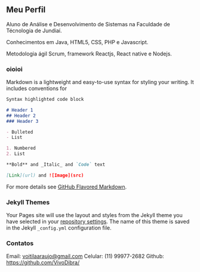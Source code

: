 ## Meu Perfil

Aluno de Análise e Desenvolvimento de Sistemas na Faculdade de Técnologia de Jundiaí.

Conhecimentos em Java, HTML5, CSS, PHP e Javascript.

Metodologia ágil Scrum, framework Reactjs, React native e Nodejs.

### oioioi

Markdown is a lightweight and easy-to-use syntax for styling your writing. It includes conventions for

```markdown
Syntax highlighted code block

# Header 1
## Header 2
### Header 3

- Bulleted
- List

1. Numbered
2. List

**Bold** and _Italic_ and `Code` text

[Link](url) and ![Image](src)
```

For more details see [GitHub Flavored Markdown](https://guides.github.com/features/mastering-markdown/).

### Jekyll Themes

Your Pages site will use the layout and styles from the Jekyll theme you have selected in your [repository settings](https://github.com/VivoDibra/Eyes/settings). The name of this theme is saved in the Jekyll `_config.yml` configuration file.

### Contatos

Email: voitilaaraujo@gmail.com
Celular: (11) 99977-2682
Github: https://github.com/VivoDibra/
